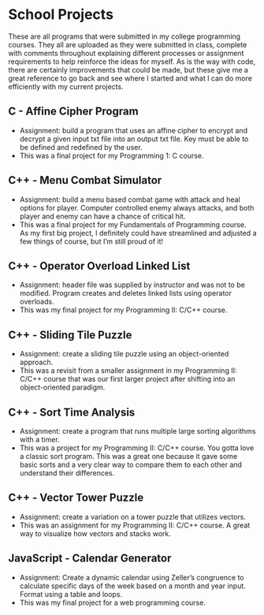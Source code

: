 # School Projects
These are all programs that were submitted in my college programming courses. They all are uploaded as they were submitted in class, complete with comments throughout explaining different processes or assignment requirements to help reinforce the ideas for myself. As is the way with code, there are certainly improvements that could be made, but these give me a great reference to go back and see where I started and what I can do more efficiently with my current projects.

## C - Affine Cipher Program
- Assignment: build a program that uses an affine cipher to encrypt and decrypt a given input txt file into an output txt file. Key must be able to be defined and redefined by the user.
- This was a final project for my Programming 1: C course.

## C++ - Menu Combat Simulator
- Assignment: build a menu based combat game with attack and heal options for player. Computer controlled enemy always attacks, and both player and enemy can have a chance of critical hit.
- This was a final project for my Fundamentals of Programming course. As my first big project, I definitely could have streamlined and adjusted a few things of course, but I’m still proud of it!

## C++ - Operator Overload Linked List
- Assignment: header file was supplied by instructor and was not to be modified. Program creates and deletes linked lists using operator overloads.
- This was my final project for my Programming II: C/C++ course.

## C++ - Sliding Tile Puzzle
- Assignment: create a sliding tile puzzle using an object-oriented approach.
- This was a revisit from a smaller assignment in my Programming II: C/C++ course that was our first larger project after shifting into an object-oriented paradigm.

## C++ - Sort Time Analysis
- Assignment: create a program that runs multiple large sorting algorithms with a timer.
- This was a project for my Programming II: C/C++ course. You gotta love a classic sort program. This was a great one because it gave some basic sorts and a very clear way to compare them to each other and understand their differences.

## C++ - Vector Tower Puzzle
- Assignment: create a variation on a tower puzzle that utilizes vectors.
- This was an assignment for my Programming II: C/C++ course. A great way to visualize how vectors and stacks work.

## JavaScript - Calendar Generator
- Assignment: Create a dynamic calendar using Zeller’s congruence to calculate specific days of the week based on a month and year input. Format using a table and loops.
- This was my final project for a web programming course.
